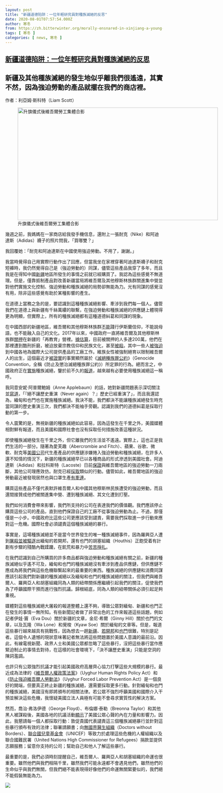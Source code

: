 ```yaml
---
layout: post
title: "新疆道德陷阱：一位年輕研究員對種族滅絕的反思"
date: 2020-08-01T07:57:54.000Z
author: 寒冬
from: https://zh.bitterwinter.org/morally-ensnared-in-xinjiang-a-young-researcher-reflects-on-genocides/
tags: [ 寒冬 ]
categories: [ news, 寒冬 ]
---
```

<!--1596268674000-->
[新疆道德陷阱：一位年輕研究員對種族滅絕的反思](https://zh.bitterwinter.org/morally-ensnared-in-xinjiang-a-young-researcher-reflects-on-genocides/)
------

<div>
<h2>新疆及其他種族滅絕的發生地似乎離我們很遙遠，其實不然，因為強迫勞動的產品就擺在我們的商店裡。</h2><p>作者：利亞姆·斯科特（Liam Scott）</p><figure id="attachment_22096" aria-describedby="caption-attachment-22096" style="width: 640px" class="wp-caption aligncenter"><img class="wp-image-22096 size-full" title="升旗儀式後維吾爾勞工集體合影" src="https://zh.bitterwinter.org/wp-content/uploads/2020/08/A-photo-of-Uyghur-workers-after-holding-the-national-flag.webp" alt="升旗儀式後維吾爾勞工集體合影" width="640" height="360" /><figcaption id="caption-attachment-22096" class="wp-caption-text">升旗儀式後維吾爾勞工集體合影</figcaption></figure><p>幾週之前，我媽媽在一家商店給我發手機信息，還附上一張耐克（Nike）和阿迪達斯（Adidas）襪子的照片問我，「買哪雙？」</p><p>我回覆她：「耐克和阿迪達斯在中國使用強迫勞動。不用了，謝謝。」</p><p>我當時覺得自己用實際行動作出了回應，但當我坐在家裡穿著阿迪達斯襪子和耐克短褲時，我仍然覺得自己是（強迫勞動的）同謀，儘管這些產品我穿了多年，而且我是在得知中國<span class='keyword_link'><a target='_blank' href='https://zh.bitterwinter.org/tag/xinjiang/' title="xinjiang">新疆</a></span>地區所發生的事情之前就已經購買了。我認為這些感覺不無道理。但是，僅靠抵制產品對改善新疆當局將維吾爾及其他穆斯林族群關進集中營並對他們實施文化控制、強迫勞動和種族滅絕的局勢卻無能為力。光有同謀的感覺沒有用，除非這些感覺有助於某種影響的產生。</p><p>在道德上當務之急的是，要認識到這種種族滅絕影響、牽涉到我們每一個人。儘管我們在道德上與新疆有千絲萬縷的聯繫，在強迫勞動和種族滅絕的供應鏈上體現得更為明顯，但實際上，所有的種族滅絕都有這種道德糾葛和同謀的現象。</p><p>在中國西部的新疆地區，維吾爾和其他穆斯林族群<a href="https://foreignpolicy.com/2018/09/19/china-has-chosen-cultural-genocide-in-xinjiang-for-now/" target="_blank" rel="noopener noreferrer">不能</a>踐行伊斯蘭信仰，不能說母語，也不能融入自己的文化。2017年以來，中國政府一直將維吾爾及其他穆斯林族群<a href="https://www.cfr.org/backgrounder/chinas-repression-uighurs-xinjiang" target="_blank" rel="noopener noreferrer">關押</a>在新疆的「再教育」營裡。<a href="https://www.cfr.org/backgrounder/chinas-repression-uighurs-xinjiang" target="_blank" rel="noopener noreferrer">據估算</a>，目前被關押的人多達200萬，他們在那裡遭到酷刑折磨，被迫放棄宗教信仰和民族文化，甚至<a href="https://www.cnn.com/2019/01/18/asia/uyghur-china-detention-center-intl/index.html" target="_blank" rel="noopener noreferrer">被殺</a>。其中一些人<a href="https://www.scmp.com/news/china/politics/article/3082602/china-plans-send-ugyur-muslims-xinjiang-re-education-camps-work" target="_blank" rel="noopener noreferrer">被強迫</a>到中國各地為國際大公司提供產品的工廠工作。維族女性被強制絕育以限制維吾爾人的出生，這個最近才<a href="https://jamestown.org/product/sterilizations-iuds-and-mandatory-birth-control-the-ccps-campaign-to-suppress-uyghur-birthrates-in-xinjiang/" target="_blank" rel="noopener noreferrer">被證實</a>的事實顯然屬於《<a href="https://www.un.org/en/genocideprevention/genocide-convention.shtml" target="_blank" rel="noopener noreferrer">滅絕種族罪公約</a>》（Genocide Convention，全稱《防止及懲治滅絕種族罪公約》）所定罪的行為。總而言之，中國政府正在<a href="https://apnews.com/269b3de1af34e17c1941a514f78d764c" target="_blank" rel="noopener noreferrer">實施</a>種族滅絕，鑒於前不久的<a href="https://jamestown.org/product/sterilizations-iuds-and-mandatory-birth-control-the-ccps-campaign-to-suppress-uyghur-birthrates-in-xinjiang/" target="_blank" rel="noopener noreferrer">報道</a>，越來越有必要使用種族滅絕這一稱呼。</p><p>我同意安妮·阿普爾鮑姆（Anne Applebaum）的話，她對新疆問題表示深切關注並<a href="https://www.washingtonpost.com/opinions/global-opinions/the-west-ignored-crimes-against-humanity-in-the-1930s-its-happening-again-now/2019/02/15/d17d4998-3130-11e9-813a-0ab2f17e305b_story.html" target="_blank" rel="noopener noreferrer">寫道</a>，「『絕不讓歷史重演（Never again）？』歷史已經重演了」，而且我還認為，緬甸和也門也在實施種族滅絕。我決不能，我們都決不能讓種族滅絕發生時充當同謀的歷史重演三次，我們都決不能袖手旁觀。認識到我們的道德糾葛是採取行動的第一步。</p><p>令人震驚的是，無視新疆的種族滅絕如此容易，因為這發生在千里之外，美國媒體相對鮮有報道，而且美國和國際社會也沒有採取任何措施改善這種狀況。</p><p>即使種族滅絕發生在千里之外，但它離我們的生活並不遙遠。實際上，這也正是我們生活的一部分。隨著為愛芙趣（Abercrombie and Fitch）、蘋果、谷歌、微軟、耐克等<a href="https://www.scmp.com/news/china/politics/article/3082602/china-plans-send-ugyur-muslims-xinjiang-re-education-camps-work" target="_blank" rel="noopener noreferrer">美國公司</a>代生產產品的供應鏈涉嫌捲入強迫勞動和種族滅絕，在許多人還不知情的情況下，新疆的種族滅絕早已以各種商品的形式滲透到美國社會。阿迪達斯（Adidas）和拉科斯特（Lacoste）日前<a href="https://www.glossy.co/fashion/lacoste-and-adidas-pledge-to-cut-forced-uighur-labor-from-supply-chain" target="_blank" rel="noopener noreferrer">保證</a>與維吾爾地區的強迫勞動一刀兩斷，其他公司理應效仿。耐克已經<a href="https://www.rfa.org/english/news/uyghur/nike-07212020174533.html" target="_blank" rel="noopener noreferrer">採取</a>類似的行動。儘管如此，維吾爾地區的強迫勞動最近被發現居然也與口罩生產<a href="https://cn.nytimes.com/china/20200720/china-mask-forced-labor/zh-hant/https:/www.nytimes.com/2020/07/19/world/asia/china-mask-forced-labor.html" target="_blank" rel="noopener noreferrer">有牽連</a>。</p><p>購買這些產品不僅代表默許維吾爾人和中國其他穆斯林民族遭受的強迫勞動，而且還間接贊成他們被關進集中營、遭到種族滅絕、其文化遭到打壓。</p><p>我們如何消費會帶來影響，我們所支持的公司在表達我們的價值觀。我們應該停止購買這些公司的產品，直到他們保證自己的工廠不從事強迫勞動為止。不過，那僅僅是一小步。中國政府比這些公司更應該受到譴責，需要我們採取進一步行動來應對這一危機。國際社會必須譴責這個種族滅絕的暴行。</p><p>事實是，這場種族滅絕並不是當今世界發生的唯一種族滅絕事件，因為羅興亞人遭到<a href="https://www.cfr.org/backgrounder/rohingya-crisis" target="_blank" rel="noopener noreferrer">屠殺並被驅逐</a>出緬甸的若開邦，還有也門的胡塞組織（Houthis）正飽受着有計劃有步驟的殘酷內戰蹂躪，在飢荒和暴力中<a href="https://www.hrw.org/world-report/2020/country-chapters/yemen" target="_blank" rel="noopener noreferrer">苦苦掙扎</a>。</p><p>在我們認識到自己所購買的許多商品都與強迫勞動和種族滅絕有關之前，新疆的種族滅絕似乎遙不可及，緬甸和也門的種族滅絕沒有牽涉到產品供應鏈，但供應鏈不應成為將我們與這些危機聯繫起來的最重要的東西。種族滅絕的供應鏈和消費同謀應該引起我們對新疆的種族滅絕以及緬甸和也門的種族滅絕的關注，但我們與維吾爾人、羅興亞人和胡塞組織同為人類的紐帶關係應繼續引起我們的關注，促使我們為了呼籲國際干預而進行強烈抗議。歸根結底，同為人類的紐帶關係必須引起足夠重視。</p><p>媒體對這些種族滅絕大屠殺的報道整體上還不夠，導致公眾對緬甸、新疆和也門正在發生的事情一無所知。有些新聞記者做了非常出色的工作來報道這些話題，例如記者伊娃·竇（Eva Dou）關於新疆的文章，金尼·希爾（Ginny Hill）關於也門的文章，以及瓦隆（Wa Lone）和覺梭（Kyaw Soe）關於緬甸的文章等。但是，報道這些暴行越來越具有挑戰性，因為想去一趟<a href="https://www.cjr.org/analysis/uighur-xinjiang.php" target="_blank" rel="noopener noreferrer">新疆</a>、<a href="https://www.cjr.org/special_report/myanmars-other-reporters.php">若開邦</a>和<a href="https://rsf.org/en/yemen" target="_blank" rel="noopener noreferrer">也門</a>很難，特別是記者。這個令人遺憾的現狀意味著記者無法將這些問題置於美國人意識的最前沿。因此，有線電視新聞、政界人士和美國公眾都忽略了這些暴行，沒把這些暴行當作應緊迫制止的事情去對待，在這樣的社會環境下，「決不讓歷史重演」只能是空洞的陳詞濫調。</p><p>也許只有公眾強烈抗議才能引起美國政府高層齊心協力打擊這些大規模的暴行。最近成為法律的《<a href="https://www.congress.gov/bill/116th-congress/senate-bill/3744" target="_blank" rel="noopener noreferrer">維吾爾人權政策法案</a>》（Uyghur Human Rights Policy Act）和《<a href="https://www.congress.gov/bill/116th-congress/house-bill/6210?r=7&amp;s=1" target="_blank" rel="noopener noreferrer">防止強迫維吾爾人勞動法</a>》（Uyghur Forced Labor Prevention Act）是一個良好的開端，但要真正終止新疆的種族滅絕，還需要採取更多行動。針對緬甸和也門的種族滅絕，美國沒有即將頒布的相關法律。若公眾不強烈呼籲美國和國際介入干預並解決這些危機，我懷疑美國立法人員極有可能不會尋求實質性的解決方案。</p><p>然而，喬治·弗洛伊德（George Floyd）、布倫娜·泰勒（Breonna Taylor）和其他黑人被謀殺後，美國各地的抗議活動<a href="https://www.theguardian.com/us-news/2020/jun/08/what-have-protests-achieved-george-floyd-death-police-funding-statues" target="_blank" rel="noopener noreferrer">顯示</a>了美國公眾心聲的內在力量和影響力。因此，我懇請每一個人都採取行動：敦促貴國代表譴責這三個種族滅絕暴行並針對這些暴行頒布有效的法律；聯署請願書；向<a href="https://www.doctorswithoutborders.org/" target="_blank" rel="noopener noreferrer">無國界醫生組織</a>（Doctors without Borders）、<a href="https://www.unicefusa.org/?utm_content=corona4&amp;ms=cpc_dig_2020_Emergencies_20200326_google_corona4_delve_none&amp;initialms=cpc_dig_2020_Emergencies_20200326_google_corona4_delve_none&amp;gclid=CjwKCAjwltH3BRB6EiwAhj0IUMzvUXGK7UJZXlz2sjNaRMYpqYsHFkmRqtM0oFLCohuoM5STd_Tw9xoC5mgQAvD_BwE" target="_blank" rel="noopener noreferrer">聯合國兒童基金會</a>（UNICEF）等致力於處理這些危機的人權組織以及聯合國難民署（United Nations High Commissioner for Refugees）捐款並提供志願服務；留意你支持的公司；幫助自己和他人了解這些暴行。</p><p>最重要的是，我們必須時刻提醒自己，維吾爾人、羅興亞人和胡塞組織的命運也很重要。雖然他們與我們相隔千里，雖然我們可能永遠都不會遇見他們，雖然他們的生命似乎與我們無關，但我們絕不能表現得好像他們的命運無關緊要似的，我們絕不能假裝無能為力。</p><section class="widget widget_media_image"><div class="widget-wrap"><a target="_blank" class="donate-us" href="https://www.paypal.com/cgi-bin/webscr?cmd=_s-xclick&amp;hosted_button_id=E4QSTNLBBT6P2&amp;source=url"><picture><source srcset="https://zh.bitterwinter.org/wp-content/themes/news-pro/images/the-img-mb-min.jpg?v=2" media="(max-width: 767.98px)"><source srcset="https://zh.bitterwinter.org/wp-content/themes/news-pro/images/the-img-pc-min.jpg?v=2" media="(max-width: 1199.98px)"><source srcset="https://zh.bitterwinter.org/wp-content/themes/news-pro/images/the-img-pc-min.jpg?v=2" media="(min-width: 1200px)"><img src="https://zh.bitterwinter.org/wp-content/themes/news-pro/images/the-img-pc-min.jpg?v=2" ></picture></a></div></section>
</div>

